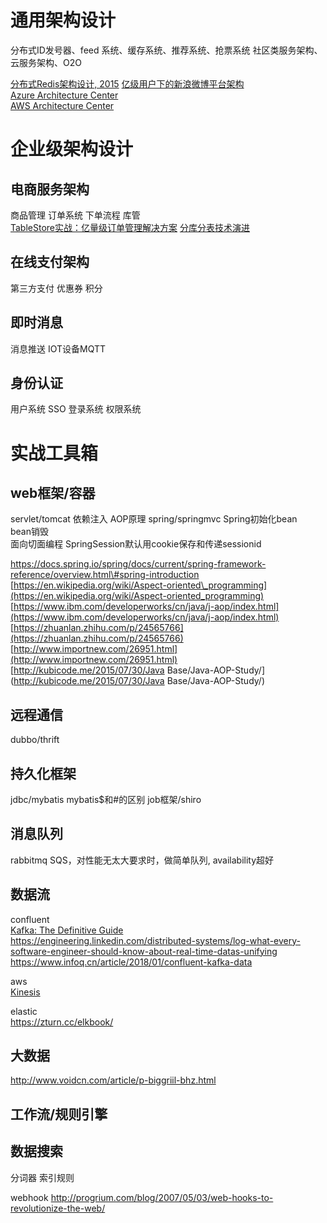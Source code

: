 # 通用架构设计
分布式ID发号器、feed 系统、缓存系统、推荐系统、抢票系统
社区类服务架构、云服务架构、O2O

[分布式Redis架构设计, 2015](https://mp.weixin.qq.com/s?__biz=MzAwMDU1MTE1OQ==&mid=208733458&idx=1&sn=691bfde670fb2dd649685723f7358fea)
[亿级用户下的新浪微博平台架构](https://www.infoq.cn/article/weibo-platform-archieture)  
[Azure Architecture Center](https://docs.microsoft.com/en-us/azure/architecture/)  
[AWS Architecture Center](https://aws.amazon.com/architecture)

# 企业级架构设计
## 电商服务架构
商品管理
订单系统
下单流程
库管  
[TableStore实战：亿量级订单管理解决方案](https://yq.aliyun.com/articles/656196?spm=a2c4e.11154837.920241.5.464642b2YuhDE6)
[分库分表技术演进](https://mp.weixin.qq.com/s/3ZxGq9ZpgdjQFeD2BIJ1MA)

## 在线支付架构
第三方支付
优惠券
积分

## 即时消息
消息推送
IOT设备MQTT

## 身份认证
用户系统
SSO
登录系统
权限系统

# 实战工具箱
## web框架/容器
servlet/tomcat
依赖注入
AOP原理
spring/springmvc
Spring初始化bean  
bean销毁  
面向切面编程
SpringSession默认用cookie保存和传递sessionid

https://docs.spring.io/spring/docs/current/spring-framework-reference/overview.html\#spring-introduction  
[https://en.wikipedia.org/wiki/Aspect-oriented\_programming](https://en.wikipedia.org/wiki/Aspect-oriented_programming)  
[https://www.ibm.com/developerworks/cn/java/j-aop/index.html](https://www.ibm.com/developerworks/cn/java/j-aop/index.html)  
[https://zhuanlan.zhihu.com/p/24565766](https://zhuanlan.zhihu.com/p/24565766)  
[http://www.importnew.com/26951.html](http://www.importnew.com/26951.html)  
[http://kubicode.me/2015/07/30/Java Base/Java-AOP-Study/](http://kubicode.me/2015/07/30/Java Base/Java-AOP-Study/)

## 远程通信
dubbo/thrift

## 持久化框架
jdbc/mybatis
mybatis$和\#的区别
job框架/shiro

## 消息队列
rabbitmq
SQS，对性能无太大要求时，做简单队列, availability超好 

## 数据流

confluent  
[Kafka: The Definitive Guide](https://book.douban.com/subject/26828527/)  
https://engineering.linkedin.com/distributed-systems/log-what-every-software-engineer-should-know-about-real-time-datas-unifying  
https://www.infoq.cn/article/2018/01/confluent-kafka-data  

aws  
[Kinesis](https://aws.amazon.com/cn/kinesis/)

elastic  
https://zturn.cc/elkbook/

## 大数据
http://www.voidcn.com/article/p-biggriil-bhz.html

## 工作流/规则引擎

## 数据搜索
分词器
索引规则

webhook
http://progrium.com/blog/2007/05/03/web-hooks-to-revolutionize-the-web/





